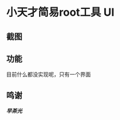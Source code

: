# 小天才简易root工具 UI

## 截图
[](screenshots/home.png)
[](screenshots/modulepage.png)
[](screenshots/rollbackpage.png)
[](screenshots/rootwarningdialog.png)
[](screenshots/rootpage.png)
[](screenshots/aboutpage.png)

## 功能
目前什么都没实现呢，只有一个界面

## 鸣谢
***早茶光***
